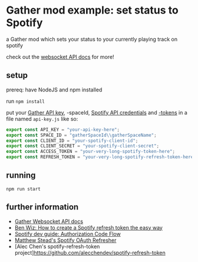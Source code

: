 # Gather mod example: set status to Spotify

a Gather mod which sets your status to your currently playing track on spotify

check out the [websocket API docs](https://gathertown.notion.site/Gather-Websocket-API-bf2d5d4526db412590c3579c36141063) for more!

## setup

prereq: have NodeJS and npm installed

run `npm install`

put your [Gather API key](https://gather.town/apiKeys), -spaceId, [Spotify API credentials](https://developer.spotify.com/dashboard/applications) and [-tokens](https://developer.spotify.com/console/get-users-currently-playing-track/) in a file named `api-key.js` like so:

```js
export const API_KEY = "your-api-key-here";
export const SPACE_ID = "gatherSpaceId\\gatherSpaceName";
export const CLIENT_ID = "your-spotify-client-id";
export const CLIENT_SECRET = "your-spotify-client-secret";
export const ACCESS_TOKEN = "your-very-long-spotify-token-here";
export const REFRESH_TOKEN = "your-very-long-spotify-refresh-token-here";
```

## running

`npm run start`

## further information

- [Gather Websocket API docs](https://gathertown.notion.site/Gather-Websocket-API-bf2d5d4526db412590c3579c36141063)
- [Ben Wiz: How to create a Spotify refresh token the easy way](https://benwiz.com/blog/create-spotify-refresh-token/)
- [Spotify dev guide: Authorization Code Flow](https://developer.spotify.com/documentation/general/guides/authorization/code-flow/)
- [Matthew Stead's Spotify OAuth Refresher](https://github.com/matievisthekat/spotify-oauth-refresher)
- [Alec Chen's spotify-refresh-token project]https://github.com/alecchendev/spotify-refresh-token
